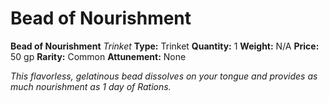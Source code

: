 # Bead of Nourishment

**Bead of Nourishment**
_Trinket_
**Type:** Trinket
**Quantity:** 1
**Weight:** N/A
**Price:** 50 gp
**Rarity:** Common
**Attunement:** None

*This flavorless, gelatinous bead dissolves on your tongue and provides as much nourishment as 1 day of Rations.*